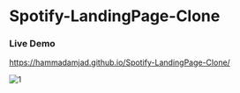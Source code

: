# Spotify-LandingPage-Clone

<h3>Live Demo</h3>

https://hammadamjad.github.io/Spotify-LandingPage-Clone/

![1](https://user-images.githubusercontent.com/66585812/154979155-b94bf940-e703-42cd-a436-7a0ab1fde5d4.PNG)
